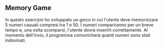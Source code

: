 ## Memory Game
In questo esercizio ho sviluppato un gioco in cui l'utente deve memorizzare 5 numeri casuali compresi tra 1 e 50. I numeri compariranno per un breve tempo e, una volta scomparsi, l'utente dovrà inserirli correttamente. Al momento dell'invio, il programma comunicherà quanti numeri sono stati indovinati.
